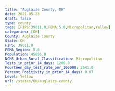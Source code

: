 ```yaml
---
title: "Auglaize County, OH"
date: 2021-05-23
draft: false
type: county
tags: [FIPS:39011.0,FEMA:5.0,Micropolitan,Yellow]
categories: [OH]
County: Auglaize County
State: OH
FIPS: 39011.0
FEMA_Region: 5.0
Population: 45656.0
NCHS_Urban_Rural_Classification: Micropolitan
Tests_in_prior_14_days: 1206.0
Fourteen_day_test_rate_per_100000: 2641.0
Percent_Positivity_in_prior_14_days: 0.07
Level: Yellow
url: /states/OH/auglaize-county
---
```



